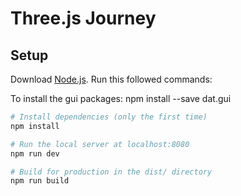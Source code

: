 # Three.js Journey

## Setup
Download [Node.js](https://nodejs.org/en/download/).
Run this followed commands:

To install the gui packages:
npm install --save dat.gui

``` bash
# Install dependencies (only the first time)
npm install

# Run the local server at localhost:8080
npm run dev

# Build for production in the dist/ directory
npm run build
```

